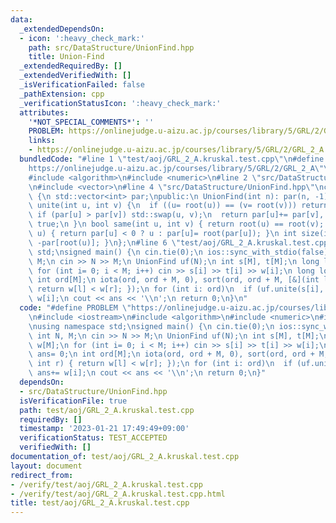 ```yaml
---
data:
  _extendedDependsOn:
  - icon: ':heavy_check_mark:'
    path: src/DataStructure/UnionFind.hpp
    title: Union-Find
  _extendedRequiredBy: []
  _extendedVerifiedWith: []
  _isVerificationFailed: false
  _pathExtension: cpp
  _verificationStatusIcon: ':heavy_check_mark:'
  attributes:
    '*NOT_SPECIAL_COMMENTS*': ''
    PROBLEM: https://onlinejudge.u-aizu.ac.jp/courses/library/5/GRL/2/GRL_2_A
    links:
    - https://onlinejudge.u-aizu.ac.jp/courses/library/5/GRL/2/GRL_2_A
  bundledCode: "#line 1 \"test/aoj/GRL_2_A.kruskal.test.cpp\"\n#define PROBLEM \"\
    https://onlinejudge.u-aizu.ac.jp/courses/library/5/GRL/2/GRL_2_A\"\n#include <iostream>\n\
    #include <algorithm>\n#include <numeric>\n#line 2 \"src/DataStructure/UnionFind.hpp\"\
    \n#include <vector>\n#line 4 \"src/DataStructure/UnionFind.hpp\"\nclass UnionFind\
    \ {\n std::vector<int> par;\npublic:\n UnionFind(int n): par(n, -1) {}\n bool\
    \ unite(int u, int v) {\n  if ((u= root(u)) == (v= root(v))) return false;\n \
    \ if (par[u] > par[v]) std::swap(u, v);\n  return par[u]+= par[v], par[v]= u,\
    \ true;\n }\n bool same(int u, int v) { return root(u) == root(v); }\n int root(int\
    \ u) { return par[u] < 0 ? u : par[u]= root(par[u]); }\n int size(int u) { return\
    \ -par[root(u)]; }\n};\n#line 6 \"test/aoj/GRL_2_A.kruskal.test.cpp\"\nusing namespace\
    \ std;\nsigned main() {\n cin.tie(0);\n ios::sync_with_stdio(false);\n int N,\
    \ M;\n cin >> N >> M;\n UnionFind uf(N);\n int s[M], t[M];\n long long w[M];\n\
    \ for (int i= 0; i < M; i++) cin >> s[i] >> t[i] >> w[i];\n long long ans= 0;\n\
    \ int ord[M];\n iota(ord, ord + M, 0), sort(ord, ord + M, [&](int l, int r) {\
    \ return w[l] < w[r]; });\n for (int i: ord)\n  if (uf.unite(s[i], t[i])) ans+=\
    \ w[i];\n cout << ans << '\\n';\n return 0;\n}\n"
  code: "#define PROBLEM \"https://onlinejudge.u-aizu.ac.jp/courses/library/5/GRL/2/GRL_2_A\"\
    \n#include <iostream>\n#include <algorithm>\n#include <numeric>\n#include \"src/DataStructure/UnionFind.hpp\"\
    \nusing namespace std;\nsigned main() {\n cin.tie(0);\n ios::sync_with_stdio(false);\n\
    \ int N, M;\n cin >> N >> M;\n UnionFind uf(N);\n int s[M], t[M];\n long long\
    \ w[M];\n for (int i= 0; i < M; i++) cin >> s[i] >> t[i] >> w[i];\n long long\
    \ ans= 0;\n int ord[M];\n iota(ord, ord + M, 0), sort(ord, ord + M, [&](int l,\
    \ int r) { return w[l] < w[r]; });\n for (int i: ord)\n  if (uf.unite(s[i], t[i]))\
    \ ans+= w[i];\n cout << ans << '\\n';\n return 0;\n}"
  dependsOn:
  - src/DataStructure/UnionFind.hpp
  isVerificationFile: true
  path: test/aoj/GRL_2_A.kruskal.test.cpp
  requiredBy: []
  timestamp: '2023-01-21 17:49:49+09:00'
  verificationStatus: TEST_ACCEPTED
  verifiedWith: []
documentation_of: test/aoj/GRL_2_A.kruskal.test.cpp
layout: document
redirect_from:
- /verify/test/aoj/GRL_2_A.kruskal.test.cpp
- /verify/test/aoj/GRL_2_A.kruskal.test.cpp.html
title: test/aoj/GRL_2_A.kruskal.test.cpp
---
```


